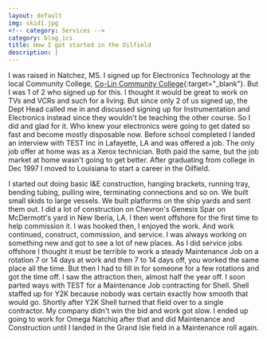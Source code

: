 ```yaml
---
layout: default
img: skid1.jpg
<!-- category: Services -->
category: blog_ics
title: How I got started in the Oilfield
description: |
---
```


I was raised in Natchez, MS. I signed up for Electronics Technology at the local Community College, [Co-Lin Community College](http://www.colin.edu/){:target="_blank"}. But I was 1 of 2 who signed up for this. I thought it would be great to work on TVs and VCRs and such for a living. But since only 2 of us signed up, the Dept Head called me in and discussed signing up for Instrumentation and Electronics instead since they wouldn't be teaching the other course. So I did and glad for it. Who knew your electronics were going to get dated so fast and become mostly disposable now. Before school completed I landed an interview with TEST Inc in Lafayette, LA and was offered a job. The only job offer at home was as a Xerox technician. Both paid the same, but the job market at home wasn't going to get better. After graduating from college in Dec 1997 I moved to Louisiana to start a career in the Oilfield.

I started out doing basic I&E construction, hanging brackets, running tray, bending tubing, pulling wire, terminating connections and so on. We built small skids to large vessels. We built platforms on the ship yards and sent them out. I did a lot of construction on Chevron's Genesis Spar on McDermott's yard in New Iberia, LA. I then went offshore for the first time to help commission it. I was hooked then, I enjoyed the work. And work continued, construct, commission, and service. I was always working on something new and got to see a lot of new places. As I did service jobs offshore I thought it must be terrible to work a steady Maintenance Job on a rotation 7 or 14 days at work and then 7 to 14 days off, you worked the same place all the time. But then I had to fill in for someone for a few rotations and got the time off. I saw the attraction then, almost half the year off. I soon parted ways with TEST for a Maintenance Job contracting for Shell. Shell staffed up for Y2K because nobody was certain exactly how smooth that would go. Shortly after Y2K Shell turned that field over to a single contractor. My company didn't win the bid and work got slow. I ended up going to work for Omega Natchiq after that and did Maintenance and Construction until I landed in the Grand Isle field in a Maintenance roll again.